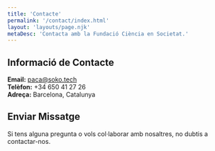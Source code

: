 ```yaml
---
title: 'Contacte'
permalink: '/contact/index.html'
layout: 'layouts/page.njk'
metaDesc: 'Contacta amb la Fundació Ciència en Societat.'
---
```



## Informació de Contacte

**Email:** paca@soko.tech  
**Telèfon:** +34 650 41 27 26  
**Adreça:** Barcelona, Catalunya

## Enviar Missatge

Si tens alguna pregunta o vols col·laborar amb nosaltres, no dubtis a contactar-nos. 
